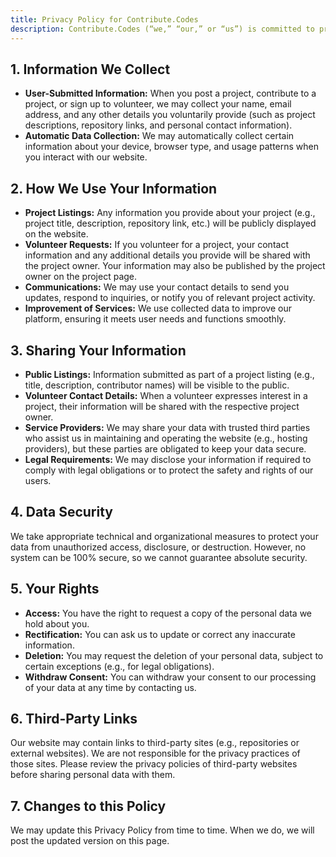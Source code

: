 ```yaml
---
title: Privacy Policy for Contribute.Codes
description: Contribute.Codes (“we,” “our,” or “us”) is committed to protecting your privacy. This Privacy Policy outlines how we collect, use, and safeguard the information you provide when using our website. By using Contribute.Codes, you agree to the practices described in this policy.
---
```


## 1. Information We Collect

- **User-Submitted Information:** When you post a project, contribute to a project, or sign up to volunteer, we may collect your name, email address, and any other details you voluntarily provide (such as project descriptions, repository links, and personal contact information).
- **Automatic Data Collection:** We may automatically collect certain information about your device, browser type, and usage patterns when you interact with our website.

## 2. How We Use Your Information

- **Project Listings:** Any information you provide about your project (e.g., project title, description, repository link, etc.) will be publicly displayed on the website.
- **Volunteer Requests:** If you volunteer for a project, your contact information and any additional details you provide will be shared with the project owner. Your information may also be published by the project owner on the project page.
- **Communications:** We may use your contact details to send you updates, respond to inquiries, or notify you of relevant project activity.
- **Improvement of Services:** We use collected data to improve our platform, ensuring it meets user needs and functions smoothly.

## 3. Sharing Your Information

- **Public Listings:** Information submitted as part of a project listing (e.g., title, description, contributor names) will be visible to the public.
- **Volunteer Contact Details:** When a volunteer expresses interest in a project, their information will be shared with the respective project owner.
- **Service Providers:** We may share your data with trusted third parties who assist us in maintaining and operating the website (e.g., hosting providers), but these parties are obligated to keep your data secure.
- **Legal Requirements:** We may disclose your information if required to comply with legal obligations or to protect the safety and rights of our users.

## 4. Data Security

We take appropriate technical and organizational measures to protect your data from unauthorized access, disclosure, or destruction. However, no system can be 100% secure, so we cannot guarantee absolute security.

## 5. Your Rights

- **Access:** You have the right to request a copy of the personal data we hold about you.
- **Rectification:** You can ask us to update or correct any inaccurate information.
- **Deletion:** You may request the deletion of your personal data, subject to certain exceptions (e.g., for legal obligations).
- **Withdraw Consent:** You can withdraw your consent to our processing of your data at any time by contacting us.

## 6. Third-Party Links

Our website may contain links to third-party sites (e.g., repositories or external websites). We are not responsible for the privacy practices of those sites. Please review the privacy policies of third-party websites before sharing personal data with them.

## 7. Changes to this Policy

We may update this Privacy Policy from time to time. When we do, we will post the updated version on this page.
